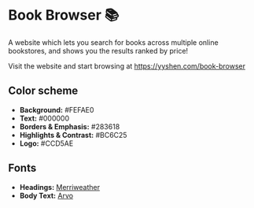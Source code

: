 # Book Browser 📚

A website which lets you search for books across multiple online bookstores, and shows you the results ranked by price!

Visit the website and start browsing at https://yyshen.com/book-browser

## Color scheme
- **Background:** #FEFAE0
- **Text:** #000000
- **Borders & Emphasis:** #283618
- **Highlights & Contrast:** #BC6C25
- **Logo:** #CCD5AE

## Fonts
- **Headings:** [Merriweather](https://fonts.google.com/specimen/Merriweather)
- **Body Text:** [Arvo](https://fonts.google.com/specimen/Arvo?preview.text=in%20the%20spirit%20of%20revitalizing%20the%20market%20economy&preview.size=13&preview.text_type=custom&stroke=Slab+Serif)
